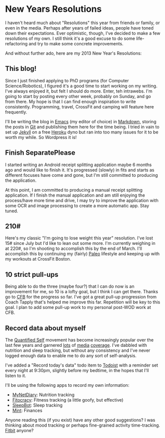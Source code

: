 New Years Resolutions
=====================

I haven't heard much about "Resolutions" this year from friends or family, or even in the media. Perhaps after years of failed ideas, people have toned down their expectations. Ever optimistic, though, I've decided to make a few resolutions of my own. I still think it's a good excuse to do some life-refactoring and try to make some concrete improvements.

And without further ado, here are my 2013 New Year's Resolutions:

This blog!
----------

Since I just finished applying to PhD programs (for Computer Science/Robotics), I figured it's a good time to start working on my writing. I've always enjoyed it, but felt I should do more. Enter, teh intrawebs. I'm going to start by posting every other week, probably on Sunday, and go from there. My hope is that I can find enough inspiration to write consistently. Programming, travel, CrossFit and camping will feature here frequently.

I'll be writing the blog in [Emacs](http://www.gnu.org/software/emacs/) (my editor of choice) in [Markdown](http://daringfireball.net/projects/markdown/), storing the posts in [Git](http://git-scm.com/) and publishing them here for the time being. I tried in vain to set up [Jekyll](http://jekyllrb.com) on a free [Heroku](http://www.heroku.com) dyno but ran into too many issues for it to be worth my while. So Wordpress it is!

Finish SeparatePlease
----------------------

I started writing an Android receipt splitting application maybe 6 months ago and would like to finish it. It's progressed (slowly) in fits and starts as different focuses have come and gone, but I'm still committed to producing the application.

At this point, I am committed to producing a manual receipt splitting application. If I finish the manual application and am still enjoying the process/have more time and drive, I may try to improve the application with some OCR and image processing to create a more automatic app. Stay tuned.

210#
-----

Here's my classic "I'm going to lose weight this year" resolution. I've lost 15# since July but I'd like to lean out some more. I'm currently weighing in at 220#, so I'm shooting to accomplish this by the end of March. I'll accomplish this by continuing my (fairly) [Paleo](http://robbwolf.com/what-is-the-paleo-diet/) lifestyle and keeping up with my workouts at CrossFit Boston.

10 strict pull-ups
------------------

Being able to do the three (maybe four?) that I can do now is an improvement for me, so 10 is a lofty goal, but I think I can get there. Thanks go to [CFB](http://crossfitboston.com) for the progress so far. I've got a great pull-up progression from Coach Tapply that's helped me improve this far. Repetition will be key to this goal. I plan to add some pull-up work to my personal post-WOD work at CFB.

Record data about myself
------------------------

The [Quantified Self](http://quantifiedself.com/) movement has become increasingly popular over the last few years and garnered [lots](http://www.bbc.com/future/story/20130102-self-track-route-to-a-better-life) of [media](http://www.vanityfair.com/online/daily/2013/01/quantified-self-organizer-steven-dean-interview-surveillance) [coverage](http://online.wsj.com/article/SB10001424127887323442804578231774094971926.html). I've dabbled with nutrition and sleep tracking, but without any consistency and I've never logged enough data to enable me to do any sort of self-analysis.

I've added a "Record today's data" todo item to [Todoist](http://www.todoist.com) with a reminder set every night at 9:30pm, slightly before my bedtime, in the hopes that I'll listen to it.

I'll be using the following apps to record my own information:

- [MyNetDiary](http://www.mynetdiary.com): Nutrition tracking
- [Fitocracy](http://fitocracy.com): Fitness tracking (a little goofy, but effective)
- [SleepBot](https://play.google.com/store/apps/details?id=com.lslk.sleepbot&hl=en): Sleep tracking
- [Mint](http://www.mint.com): Finances

Anyone reading this (if you exist) have any other good suggestions? I was thinking about mood tracking or perhaps fine-grained activity time-tracking. [Fitbit](http://www.fitbit.com) anyone?

